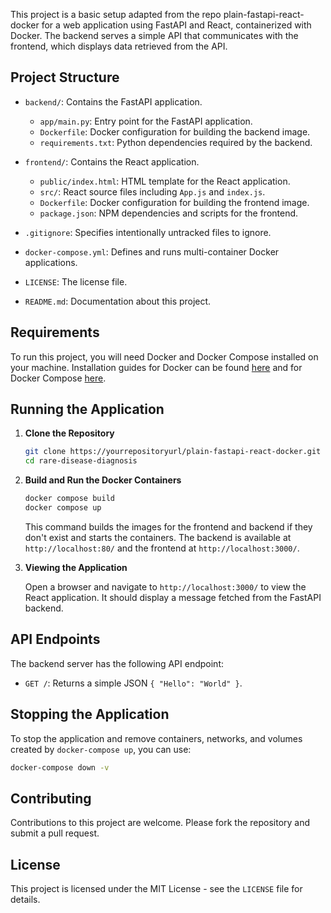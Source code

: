 This project is a basic setup adapted from the repo plain-fastapi-react-docker for a web application using FastAPI and React, containerized with Docker. The backend serves a simple API that communicates with the frontend, which displays data retrieved from the API.

## Project Structure

- `backend/`: Contains the FastAPI application.
  - `app/main.py`: Entry point for the FastAPI application.
  - `Dockerfile`: Docker configuration for building the backend image.
  - `requirements.txt`: Python dependencies required by the backend.

- `frontend/`: Contains the React application.
  - `public/index.html`: HTML template for the React application.
  - `src/`: React source files including `App.js` and `index.js`.
  - `Dockerfile`: Docker configuration for building the frontend image.
  - `package.json`: NPM dependencies and scripts for the frontend.

- `.gitignore`: Specifies intentionally untracked files to ignore.
- `docker-compose.yml`: Defines and runs multi-container Docker applications.
- `LICENSE`: The license file.
- `README.md`: Documentation about this project.

## Requirements

To run this project, you will need Docker and Docker Compose installed on your machine. Installation guides for Docker can be found [here](https://docs.docker.com/get-docker/) and for Docker Compose [here](https://docs.docker.com/compose/install/).

## Running the Application

1. **Clone the Repository**
   ```bash
   git clone https://yourrepositoryurl/plain-fastapi-react-docker.git
   cd rare-disease-diagnosis
   ```

2. **Build and Run the Docker Containers**
   ```bash
   docker compose build
   docker compose up
   ```

   This command builds the images for the frontend and backend if they don't exist and starts the containers. The backend is available at `http://localhost:80/` and the frontend at `http://localhost:3000/`.

3. **Viewing the Application**

   Open a browser and navigate to `http://localhost:3000/` to view the React application. It should display a message fetched from the FastAPI backend.

## API Endpoints

The backend server has the following API endpoint:
- `GET /`: Returns a simple JSON `{ "Hello": "World" }`.

## Stopping the Application

To stop the application and remove containers, networks, and volumes created by `docker-compose up`, you can use:
```bash
docker-compose down -v
```

## Contributing

Contributions to this project are welcome. Please fork the repository and submit a pull request.

## License

This project is licensed under the MIT License - see the `LICENSE` file for details.
